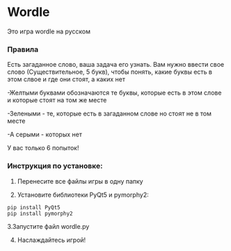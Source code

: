 # Wordle
Это игра wordle на русском
### Правила
Есть загаданное слово, ваша задача его узнать.
Вам нужно ввести свое слово (Существительное, 5 букв), чтобы понять, какие буквы есть в этом слвое и где они стоят, а каких нет

-Желтыми буквами обозначаются те буквы, которые есть в этом слове и которые стоят на том же месте

-Зелеными - те, которые есть в загаданном слове но стоят не в том месте

-А серыми - которых нет

У вас только 6 попыток!

### Инструкция по установке:
1. Перенесите все файлы игры в одну папку 

2. Установите библиотеки PyQt5 и pymorphy2:
```
pip install PyQt5
pip install pymorphy2 
```

3.Запустите файл wordle.py

4. Наслаждайтесь игрой!
